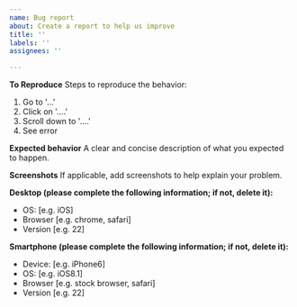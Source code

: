 ```yaml
---
name: Bug report
about: Create a report to help us improve
title: ''
labels: ''
assignees: ''

---
```


**To Reproduce**
Steps to reproduce the behavior:
1. Go to '...'
2. Click on '....'
3. Scroll down to '....'
4. See error

**Expected behavior**
A clear and concise description of what you expected to happen.

**Screenshots**
If applicable, add screenshots to help explain your problem.

**Desktop (please complete the following information; if not, delete it):**
 - OS: [e.g. iOS]
 - Browser [e.g. chrome, safari]
 - Version [e.g. 22]

**Smartphone (please complete the following information; if not, delete it):**
 - Device: [e.g. iPhone6]
 - OS: [e.g. iOS8.1]
 - Browser [e.g. stock browser, safari]
 - Version [e.g. 22]

